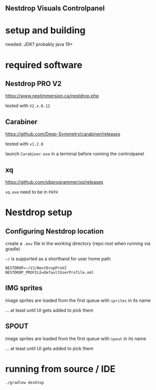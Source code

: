## Nestdrop Visuals Controlpanel

# setup and building

needed: JDK? probably java 19+

# required software

## Nestdrop PRO V2

https://www.nestimmersion.ca/nestdrop.php

tested with `V2.x.0.12`

## Carabiner

https://github.com/Deep-Symmetry/carabiner/releases

tested with `v1.2.0`

launch `Carabiner.exe` in a terminal before running the controlpanel

## xq

https://github.com/sibprogrammer/xq/releases

`xq.exe` need to be in `PATH`

# Nestdrop setup

## Configuring Nestdrop location

create a `.env` file in the working directory (repo root when running via gradle)

`~/` is supported as a shorthand for user home path
```.env
NESTDROP=~/VJ/NestDropProV2
NESTDROP_PROFILE=DefaultUserProfile.xml
```
## IMG sprites

image sprites are loaded from the first queue with `sprites` in its name

... at least until UI gets added to pick them

## SPOUT

image sprites are loaded from the first queue with `spout` in its name

... at least until UI gets added to pick them

# running from source / IDE

```bash
./gradlew desktop
```
